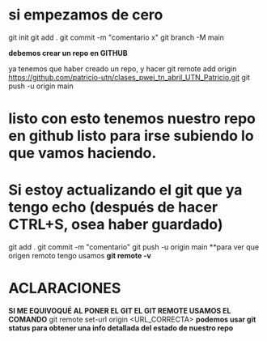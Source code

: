 # si empezamos de cero
git init
git add .
git commit -m "comentario x"
git branch -M main

**debemos crear un repo en GITHUB**

ya tenemos que haber creado un repo, y hacer
git remote add origin https://github.com/patricio-utn/clases_pwei_tn_abril_UTN_Patricio.git
git push -u origin main
# listo con esto tenemos nuestro repo en github listo para irse subiendo lo que vamos haciendo.

# Si estoy actualizando el git que ya tengo echo (después de hacer CTRL+S, osea haber guardado)
git add .
git commit -m "comentario"
git push -u origin main
**para ver que origen remoto tengo usamos **git remote -v**

# ACLARACIONES
**SI ME EQUIVOQUÉ AL PONER EL GIT EL GIT REMOTE USAMOS EL COMANDO**
git remote set-url origin <URL_CORRECTA>
**podemos usar git status para obtener una info detallada del estado de nuestro repo**


